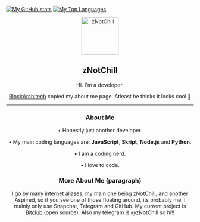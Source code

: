 

[![My GitHub stats](https://github-readme-stats.vercel.app/api?username=zNotChill&show_icons=true&theme=tokyonight)](https://github.com/anuraghazra/github-readme-stats)
[![My Top Languages](https://github-readme-stats.vercel.app/api/top-langs/?username=zNotChill&show_icons=true&theme=tokyonight)](https://github.com/anuraghazra/github-readme-stats)

<p align="center">
 <img width="100px" src="https://visage.surgeplay.com/bust/512/71a5c270acb04559aee7c098cfb39d56"  align="center" alt="zNotChill" />
 <h2 align="center">zNotChill</h2>
 <p align="center">Hi. I'm a developer.</p>
 <p align="center">
  <a align="center" href="https://github.com/BlockArchitech">BlockArchitech</a> copied my about me page. Atleast he thinks it looks cool 🤷
 </p>
 <hr>
 <p align="center">
   <strong><h3 align="center">About Me</h3></strong>
   <p align="center">• Honestly just another developer.</p>
   <p align="center">• My main coding languages are: <strong>JavaScript</strong>, <strong>Skript</strong>, <strong>Node.js</strong> and <strong>Python</strong>.</p>
   <p align="center">• I am a coding nerd.</p>
   <p align="center">• I love to code.</p>
 </p>
 <p align="center">
     <strong><h3 align="center">More About Me (paragraph)</h3></strong>
     <p align="center">I go by many internet aliases, my main one being zNotChill, and another Aspiired, so if you see one of those floating around, its probably me. I mainly only use Snapchat, Telegram and GitHub. My current project is <a href="https://github.com/zNotChill/bitclub" target="_blank" rel="noopener noreferrer">Bitclub</a> (open source). Also my telegram is @zNotChill so hi!!</p> 
</p>
</p>
